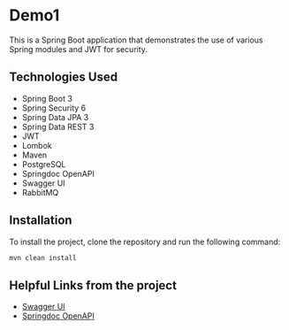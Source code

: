 # Demo1

This is a Spring Boot application that demonstrates the use of various Spring modules and JWT for security.

## Technologies Used

- Spring Boot 3
- Spring Security 6
- Spring Data JPA 3
- Spring Data REST 3
- JWT
- Lombok
- Maven
- PostgreSQL
- Springdoc OpenAPI
- Swagger UI
- RabbitMQ

## Installation

To install the project, clone the repository and run the following command:

```bash
mvn clean install
```

## Helpful Links from the project

- [Swagger UI](http://localhost:8080/swagger-ui.html)
- [Springdoc OpenAPI](http://localhost:8080/v3/api-docs)
